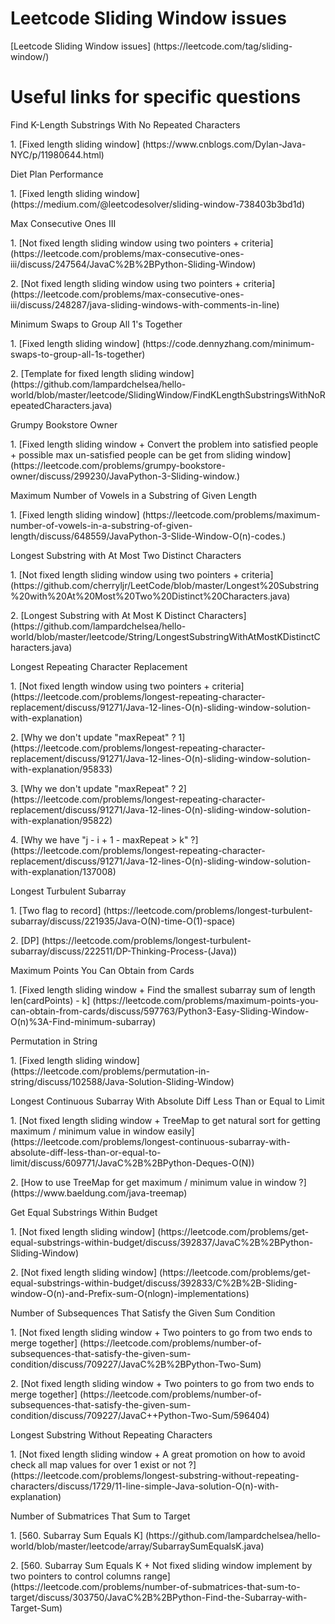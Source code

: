 # Leetcode Sliding Window issues
<p>[Leetcode Sliding Window issues] (https://leetcode.com/tag/sliding-window/)

# Useful links for specific questions
<p>Find K-Length Substrings With No Repeated Characters
<p>1. [Fixed length sliding window] (https://www.cnblogs.com/Dylan-Java-NYC/p/11980644.html)
  
<p>Diet Plan Performance
<p>1. [Fixed length sliding window] (https://medium.com/@leetcodesolver/sliding-window-738403b3bd1d)
  
<p>Max Consecutive Ones III
<p>1. [Not fixed length sliding window using two pointers + criteria] (https://leetcode.com/problems/max-consecutive-ones-iii/discuss/247564/JavaC%2B%2BPython-Sliding-Window)
<p>2. [Not fixed length sliding window using two pointers + criteria] (https://leetcode.com/problems/max-consecutive-ones-iii/discuss/248287/java-sliding-windows-with-comments-in-line)

<p>Minimum Swaps to Group All 1's Together
<p>1. [Fixed length sliding window] (https://code.dennyzhang.com/minimum-swaps-to-group-all-1s-together)
<p>2. [Template for fixed length sliding window] (https://github.com/lampardchelsea/hello-world/blob/master/leetcode/SlidingWindow/FindKLengthSubstringsWithNoRepeatedCharacters.java)   
  
<p>Grumpy Bookstore Owner
<p>1. [Fixed length sliding window + Convert the problem into satisfied people + possible max un-satisfied people can be get from sliding window] (https://leetcode.com/problems/grumpy-bookstore-owner/discuss/299230/JavaPython-3-Sliding-window.)

<p>Maximum Number of Vowels in a Substring of Given Length
<p>1. [Fixed length sliding window] (https://leetcode.com/problems/maximum-number-of-vowels-in-a-substring-of-given-length/discuss/648559/JavaPython-3-Slide-Window-O(n)-codes.)

<p>Longest Substring with At Most Two Distinct Characters
<p>1. [Not fixed length sliding window using two pointers + criteria] (https://github.com/cherryljr/LeetCode/blob/master/Longest%20Substring%20with%20At%20Most%20Two%20Distinct%20Characters.java)
<p>2. [Longest Substring with At Most K Distinct Characters] (https://github.com/lampardchelsea/hello-world/blob/master/leetcode/String/LongestSubstringWithAtMostKDistinctCharacters.java)

<p>Longest Repeating Character Replacement
<p>1. [Not fixed length window using two pointers + criteria] (https://leetcode.com/problems/longest-repeating-character-replacement/discuss/91271/Java-12-lines-O(n)-sliding-window-solution-with-explanation)
<p>2. [Why we don't update "maxRepeat" ? 1] (https://leetcode.com/problems/longest-repeating-character-replacement/discuss/91271/Java-12-lines-O(n)-sliding-window-solution-with-explanation/95833)
<p>3. [Why we don't update "maxRepeat" ? 2] (https://leetcode.com/problems/longest-repeating-character-replacement/discuss/91271/Java-12-lines-O(n)-sliding-window-solution-with-explanation/95822)
<p>4. [Why we have "j - i + 1 - maxRepeat > k" ?] (https://leetcode.com/problems/longest-repeating-character-replacement/discuss/91271/Java-12-lines-O(n)-sliding-window-solution-with-explanation/137008)

<p>Longest Turbulent Subarray
<p>1. [Two flag to record] (https://leetcode.com/problems/longest-turbulent-subarray/discuss/221935/Java-O(N)-time-O(1)-space)
<p>2. [DP] (https://leetcode.com/problems/longest-turbulent-subarray/discuss/222511/DP-Thinking-Process-(Java)) 

<p>Maximum Points You Can Obtain from Cards
<p>1. [Fixed length sliding window + Find the smallest subarray sum of length len(cardPoints) - k] (https://leetcode.com/problems/maximum-points-you-can-obtain-from-cards/discuss/597763/Python3-Easy-Sliding-Window-O(n)%3A-Find-minimum-subarray)

<p>Permutation in String
<p>1. [Fixed length sliding window] (https://leetcode.com/problems/permutation-in-string/discuss/102588/Java-Solution-Sliding-Window)

<p>Longest Continuous Subarray With Absolute Diff Less Than or Equal to Limit
<p>1. [Not fixed length sliding window + TreeMap to get natural sort for getting maximum / minimum value in window easily] (https://leetcode.com/problems/longest-continuous-subarray-with-absolute-diff-less-than-or-equal-to-limit/discuss/609771/JavaC%2B%2BPython-Deques-O(N))
<p>2. [How to use TreeMap for get maximum / minimum value in window ?] (https://www.baeldung.com/java-treemap)

<p>Get Equal Substrings Within Budget
<p>1. [Not fixed length sliding window] (https://leetcode.com/problems/get-equal-substrings-within-budget/discuss/392837/JavaC%2B%2BPython-Sliding-Window)
<p>2. [Not fixed length sliding window] (https://leetcode.com/problems/get-equal-substrings-within-budget/discuss/392833/C%2B%2B-Sliding-window-O(n)-and-Prefix-sum-O(nlogn)-implementations)

<p>Number of Subsequences That Satisfy the Given Sum Condition
<p>1. [Not fixed length sliding window + Two pointers to go from two ends to merge together] (https://leetcode.com/problems/number-of-subsequences-that-satisfy-the-given-sum-condition/discuss/709227/JavaC%2B%2BPython-Two-Sum)
<p>2. [Not fixed length sliding window + Two pointers to go from two ends to merge together] (https://leetcode.com/problems/number-of-subsequences-that-satisfy-the-given-sum-condition/discuss/709227/JavaC++Python-Two-Sum/596404)

<p>Longest Substring Without Repeating Characters
<p>1. [Not fixed length sliding window + A great promotion on how to avoid check all map values for over 1 exist or not ?] (https://leetcode.com/problems/longest-substring-without-repeating-characters/discuss/1729/11-line-simple-Java-solution-O(n)-with-explanation)

<p>Number of Submatrices That Sum to Target
<p>1. [560. Subarray Sum Equals K] (https://github.com/lampardchelsea/hello-world/blob/master/leetcode/array/SubarraySumEqualsK.java)
<p>2. [560. Subarray Sum Equals K + Not fixed sliding window implement by two pointers to control columns range] (https://leetcode.com/problems/number-of-submatrices-that-sum-to-target/discuss/303750/JavaC%2B%2BPython-Find-the-Subarray-with-Target-Sum)
